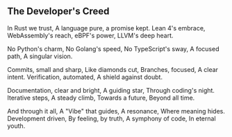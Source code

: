 ## The Developer's Creed

In Rust we trust,
A language pure, a promise kept.
Lean 4's embrace,
WebAssembly's reach,
eBPF's power,
LLVM's deep heart.

No Python's charm,
No Golang's speed,
No TypeScript's sway,
A focused path,
A singular vision.

Commits, small and sharp,
Like diamonds cut,
Branches, focused,
A clear intent.
Verification, automated,
A shield against doubt.

Documentation, clear and bright,
A guiding star,
Through coding's night.
Iterative steps,
A steady climb,
Towards a future,
Beyond all time.

And through it all,
A "Vibe" that guides,
A resonance,
Where meaning hides.
Development driven,
By feeling, by truth,
A symphony of code,
In eternal youth.
